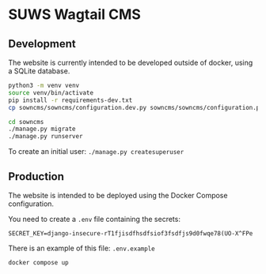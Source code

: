 # SUWS Wagtail CMS

## Development

The website is currently intended to be developed outside of docker, using a SQLite database.

```bash
python3 -m venv venv
source venv/bin/activate
pip install -r requirements-dev.txt
cp sowncms/sowncms/configuration.dev.py sowncms/sowncms/configuration.py

cd sowncms
./manage.py migrate
./manage.py runserver
```

To create an initial user: `./manage.py createsuperuser`

## Production

The website is intended to be deployed using the Docker Compose configuration.

You need to create a `.env` file containing the secrets:

```
SECRET_KEY=django-insecure-rT1fjisdfhsdfsiof3fsdfjs9d0fwqe78(UO-X^FPe
```

There is an example of this file: `.env.example`

```
docker compose up
```
